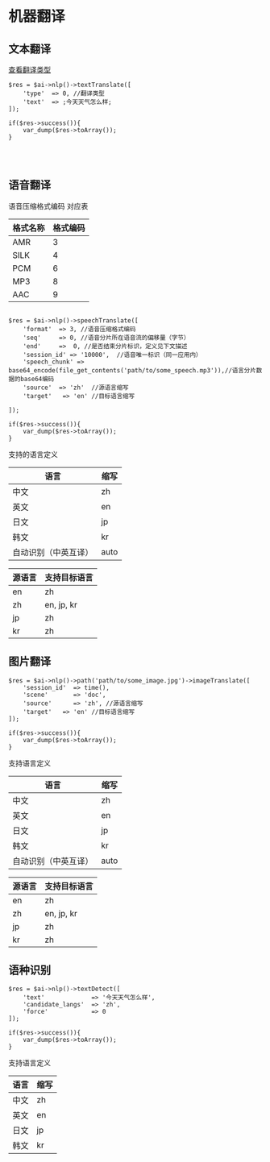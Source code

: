 # 机器翻译

## 文本翻译

[查看翻译类型](https://ai.qq.com/doc/nlptrans.shtml#5-%E7%BF%BB%E8%AF%91%E7%B1%BB%E5%9E%8B%E5%AE%9A%E4%B9%89)

~~~
$res = $ai->nlp()->textTranslate([
    'type'  => 0, //翻译类型
    'text'  => ;今天天气怎么样;
]);

if($res->success()){
    var_dump($res->toArray());
}




~~~

## 语音翻译

语音压缩格式编码 对应表

| 格式名称 | 格式编码 |
| -------- | -------- |
| AMR      | 3        |
| SILK     | 4        |
| PCM      | 6        |
| MP3      | 8        |
| AAC      | 9        |

~~~

$res = $ai->nlp()->speechTranslate([
    'format'  => 3, //语音压缩格式编码
    'seq'     => 0, //语音分片所在语音流的偏移量（字节）
    'end'     =>  0, //是否结束分片标识，定义见下文描述
    'session_id' => '10000',  //语音唯一标识（同一应用内）
    'speech_chunk' =>  base64_encode(file_get_contents('path/to/some_speech.mp3')),//语言分片数据的base64编码
    'source'  => 'zh'  //源语言缩写
    'target'   => 'en' //目标语言缩写
    
]);

if($res->success()){
    var_dump($res->toArray());
}

~~~

支持的语言定义

| 语言                 | 缩写 |
| -------------------- | ---- |
| 中文                 | zh   |
| 英文                 | en   |
| 日文                 | jp   |
| 韩文                 | kr   |
| 自动识别（中英互译） | auto |

| 源语言 | 支持目标语言 |
| ------ | ------------ |
| en     | zh           |
| zh     | en, jp, kr   |
| jp     | zh           |
| kr     | zh           |

## 图片翻译

~~~
$res = $ai->nlp()->path('path/to/some_image.jpg')->imageTranslate([
    'session_id'  => time(),
    'scene'       => 'doc',
    'source'      => 'zh', //源语言缩写
    'target'   => 'en' //目标语言缩写
]);

if($res->success()){
    var_dump($res->toArray());
}
~~~

支持语言定义

| 语言                 | 缩写 |
| -------------------- | ---- |
| 中文                 | zh   |
| 英文                 | en   |
| 日文                 | jp   |
| 韩文                 | kr   |
| 自动识别（中英互译） | auto |

| 源语言 | 支持目标语言 |
| ------ | ------------ |
| en     | zh           |
| zh     | en, jp, kr   |
| jp     | zh           |
| kr     | zh           |

## 语种识别

~~~
$res = $ai->nlp()->textDetect([
    'text'             => '今天天气怎么样',
    'candidate_langs'  => 'zh',
    'force'            => 0
]);

if($res->success()){
    var_dump($res->toArray());
}
~~~

支持语言定义

| 语言 | 缩写 |
| ---- | ---- |
| 中文 | zh   |
| 英文 | en   |
| 日文 | jp   |
| 韩文 | kr   |